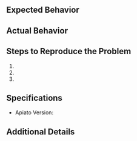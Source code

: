 ## Expected Behavior
<!--- Describe the expected bahvior -->

## Actual Behavior
<!--- Describe the issue -->

## Steps to Reproduce the Problem
<!--- Help us repoduce the issue (if applicable) -->

  1.
  2.
  3.

## Specifications
<!--- What version are you using, and is there any other thing you like to share about your environment? -->

  - Apiato Version:

## Additional Details
<!--- The more info the better, thanks. -->
